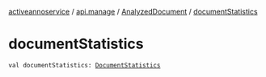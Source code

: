 [activeannoservice](../../index.md) / [api.manage](../index.md) / [AnalyzedDocument](index.md) / [documentStatistics](./document-statistics.md)

# documentStatistics

`val documentStatistics: `[`DocumentStatistics`](../-document-statistics/index.md)